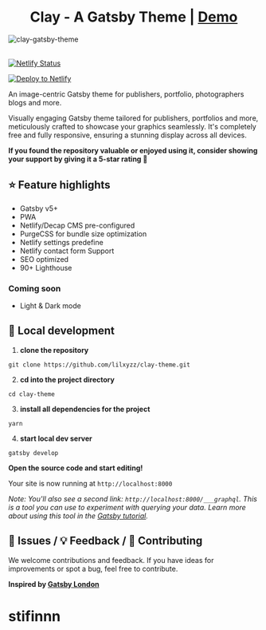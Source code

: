 
<h1 align=center>  Clay - A Gatsby Theme | <a href="https://clay-theme.netlify.app" rel="nofollow">Demo</a></h1>


![clay-gatsby-theme](https://github.com/lilxyzz/gatsby-clay/blob/master/src/img/Clay-Gatsby-theme.png)
<br></br>

[![Netlify Status](https://api.netlify.com/api/v1/badges/84e7f42b-65db-4363-a581-2267c2654efb/deploy-status)](https://app.netlify.com/sites/clay-theme/deploys)

[![Deploy to Netlify](https://www.netlify.com/img/deploy/button.svg)](https://app.netlify.com/start/deploy?repository=https://github.com/lilxyzz/clay-theme)

An image-centric Gatsby theme for publishers, portfolio, photographers blogs and more.

Visually engaging Gatsby theme tailored for publishers, portfolios and more, meticulously crafted to showcase your graphics seamlessly. It's completely free and fully responsive, ensuring a stunning display across all devices.

**If you found the repository valuable or enjoyed using it, consider showing your support by giving it a 5-star rating 🍻**


## ⭐ Feature highlights

- Gatsby v5+
- PWA
- Netlify/Decap CMS pre-configured
- PurgeCSS for bundle size optimization
- Netlify settings predefine
- Netlify contact form Support
- SEO optimized
- 90+ Lighthouse

### Coming soon  

- Light & Dark mode

## 🚀 Local development

1. **clone the repository**

```
git clone https://github.com/lilxyzz/clay-theme.git
```

2. **cd into the project directory**

```
cd clay-theme
```

3. **install all dependencies for the project**

```
yarn
```

4. **start local dev server**

```
gatsby develop 
```

**Open the source code and start editing!**

Your site is now running at `http://localhost:8000`

_Note: You'll also see a second link: _`http://localhost:8000/___graphql`_. This is a tool you can use to experiment with querying your data. Learn more about using this tool in the [Gatsby tutorial](https://www.gatsbyjs.org/tutorial/part-five/#introducing-graphiql)._

## 🐛 Issues / 💡 Feedback / 👑 Contributing

We welcome contributions and feedback. If you have ideas for improvements or spot a bug, feel free to contribute.

**Inspired by <a target="_blank" href="https://github.com/ImedAdel/gatsby-london" rel="nofollow">Gatsby London</a>**
# stifinnn
